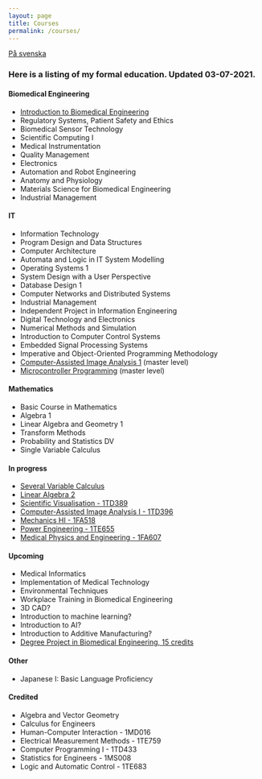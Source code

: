 ```yaml
---
layout: page
title: Courses
permalink: /courses/
---
```


[På svenska](https://teodorcarlsson.github.io/courses/sv/)

<div class="languages-container container-block">
    <h3 class="container-block-title">Here is a listing of my formal education. Updated 03-07-2021.</h3>
    <h4 class="container-block-title">Biomedical Engineering</h4>
    <ul class="list-unstyled interests-list">
        <li><a href="https://www.uu.se/en/admissions/freestanding-courses/course-syllabus/?kKod=1TE757&lasar=">Introduction to Biomedical Engineering</a><span class="lang-desc"></span></li>
        <li class="hoverable" onclick="showData(this)" data-tooltip="1TE788">Regulatory Systems, Patient Safety and Ethics<span class="lang-desc"></span></li>
        <li class="hoverable" onclick="showData(this)" data-tooltip="1TE789">Biomedical Sensor Technology<span class="lang-desc"></span></li>
        <li class="hoverable" onclick="showData(this)" data-tooltip="1TD393">Scientific Computing I<span class="lang-desc"></span></li>
        <li class="hoverable" onclick="showData(this)" data-tooltip="1TE786">Medical Instrumentation<span class="lang-desc"></span></li>
        <li class="hoverable" onclick="showData(this)" data-tooltip="1TE785">Quality Management<span class="lang-desc"></span></li>
        <li class="hoverable" onclick="showData(this)" data-tooltip="1TE787">Electronics<span class="lang-desc"></span></li>
        <li class="hoverable" onclick="showData(this)" data-tooltip="1TE686">Automation and Robot Engineering<span class="lang-desc"></span></li>
        <li class="hoverable" onclick="showData(this)" data-tooltip="3MC125">Anatomy and Physiology<span class="lang-desc"></span></li>
        <li class="hoverable" onclick="showData(this)" data-tooltip="1TE758">Materials Science for Biomedical Engineering<span class="lang-desc"></span></li>
        <li class="hoverable" onclick="showData(this)" data-tooltip="1TE743">Industrial Management<span class="lang-desc"></span></li>
    </ul>
    <h4 class="container-block-title">IT</h4>
    <ul class="list-unstyled interests-list">
        <li class="hoverable" onclick="showData(this)" data-tooltip="Introductory course for the IT programme"><a>Information Technology</a><div class="popup"><span class="popuptext"></span></div></li>
        <li class="hoverable" onclick="showData(this)" data-tooltip="Functional programming in haskell"><a>Program Design and Data Structures</a><div class="popup"><span class="popuptext"></span></div></li>
        <li class="hoverable" onclick="showData(this)" data-tooltip="Models and principles of modern computer systems. Core concepts of how computers work and are built. Also assembly programming"><a>Computer Architecture</a><div class="popup"><span class="popuptext"></span></div></li>
        <li class="hoverable" onclick="showData(this)" data-tooltip="Logical expressions, formulation and specification of natural language, logical consistency and equivalence. Finite automata. System Modelling"><a>Automata and Logic in IT System Modelling</a><div class="popup"><span class="popuptext"></span></div></li>
        <li>Operating Systems 1 <span class="lang-desc"></span></li>
        <li>System Design with a User Perspective <span class="lang-desc"></span></li>
        <li>Database Design 1 <span class="lang-desc"></span></li>
        <li class="hoverable" onclick="showData(this)" data-tooltip="Internet, TCP/IP protocol stack, net security. Made an encrpyted chat as project"><a>Computer Networks and Distributed Systems</a><div class="popup"><span class="popuptext"></span></div></li>
        <li class="hoverable" onclick="showData(this)" data-tooltip="Introductory course in economics for industry"><a>Industrial Management</a><div class="popup"><span class="popuptext"></span></div></li>
        <li class="hoverable" onclick="showData(this)" data-tooltip="A project in place of bachelor thesis. Made a mobile application for informative communication during sports events (studentiaden)"><a>Independent Project in Information Engineering</a><div class="popup"><span class="popuptext"></span></div></li>
        <li>Digital Technology and Electronics <span class="lang-desc"></span></li>
        <li class="hoverable" onclick="showData(this)" data-tooltip="Computer simulations of mathematical models in Matlab"><a>Numerical Methods and Simulation</a><div class="popup"><span class="popuptext"></span></div></li>
        <li>Introduction to Computer Control Systems <span class="lang-desc"></span></li>
        <li>Embedded Signal Processing Systems <span class="lang-desc"></span></li>
        <li>Imperative and Object-Oriented Programming Methodology <span class="lang-desc"></span></li>
        <li><a href="https://www.uu.se/en/admissions/freestanding-courses/course/?kKod=1TD396&lasar=19%2F20&typ=1">Computer-Assisted Image Analysis 1</a> (master level)<span class="lang-desc"></span></li>
        <li><a href="https://www.uu.se/en/admissions/freestanding-courses/course/?kKod=1TE723&lasar=19%2F20&typ=1">Microcontroller Programming</a> (master level)<span class="lang-desc"></span></li>
    </ul>
    <h4 class="container-block-title">Mathematics</h4>
    <ul class="list-unstyled interests-list">
        <li class="hoverable" onclick="showData(this)" data-tooltip="1MA010">Basic Course in Mathematics <span class="lang-desc"></span></li>
        <li class="hoverable" onclick="showData(this)" data-tooltip="1MA004">Algebra 1 <span class="lang-desc"></span></li>
        <li>Linear Algebra and Geometry 1 <span class="lang-desc"></span></li>
        <li class="hoverable" onclick="showData(this)" data-tooltip="Included Fourier and Laplace Transforms"><a>Transform Methods</a><div class="popup"><span class="popuptext"></span></div></li>
        <li>Probability and Statistics DV <span class="lang-desc"></span></li>
        <li>Single Variable Calculus <span class="lang-desc"></span></li>
    </ul>
    <h4 class="container-block-title">In progress</h4>
    <ul class="list-unstyled interests-list">
        <li><a href="https://www.uu.se/en/admissions/freestanding-courses/course-syllabus/?kpid=38508&lasar=19%2F20&typ=1">Several Variable Calculus</a><span class="lang-desc"></span></li>
        <li><a href="https://www.uu.se/en/admissions/freestanding-courses/course-syllabus/?kKod=1TE757&lasar=">Linear Algebra 2</a><span class="lang-desc"></span></li>
        <li><a href="https://www.uu.se/en/admissions/freestanding-courses/course-syllabus/?kKod=1TD389&lasar=">Scientific Visualisation - 1TD389</a><span class="lang-desc"></span></li>
        <li><a href="https://www.uu.se/en/admissions/freestanding-courses/course-syllabus/?kKod=1TD396&lasar=">Computer-Assisted Image Analysis I - 1TD396</a><span class="lang-desc"></span></li>
        <li><a href="https://www.uu.se/en/admissions/freestanding-courses/course-syllabus/?kKod=1FA518&lasar=">Mechanics HI - 1FA518</a><span class="lang-desc"></span></li>
        <li><a href="https://www.uu.se/en/admissions/freestanding-courses/course-syllabus/?kKod=1TE655&lasar=">Power Engineering - 1TE655</a><span class="lang-desc"></span></li>
        <li><a href="https://www.uu.se/en/admissions/freestanding-courses/course-syllabus/?kKod=1FA607&lasar=">Medical Physics and Engineering - 1FA607</a><span class="lang-desc"></span></li>
    </ul>
    <h4 class="container-block-title">Upcoming</h4>
    <ul class="list-unstyled interests-list">
        <li class="hoverable" onclick="showData(this)" data-tooltip="1MD030"><a>Medical Informatics</a><div class="popup"><span class="popuptext"></span></div></li>
        <li class="hoverable" onclick="showData(this)" data-tooltip="3PE051"><a>Implementation of Medical Technology</a><div class="popup"><span class="popuptext"></span></div></li>
        <li class="hoverable" onclick="showData(this)" data-tooltip="1KB704"><a>Environmental Techniques</a><div class="popup"><span class="popuptext"></span></div></li>
        <li class="hoverable" onclick="showData(this)" data-tooltip="1TM118"><a>Workplace Training in Biomedical Engineering</a><div class="popup"><span class="popuptext"></span></div></li>
        <li class="hoverable" onclick="showData(this)" data-tooltip="to be decided..."><a>3D CAD?</a><div class="popup"><span class="popuptext"></span></div></li>
        <li class="hoverable" onclick="showData(this)" data-tooltip="to be decided..."><a>Introduction to machine learning?</a><div class="popup"><span class="popuptext"></span></div></li>
        <li class="hoverable" onclick="showData(this)" data-tooltip="to be decided..."><a>Introduction to AI?</a><div class="popup"><span class="popuptext"></span></div></li>
        <li class="hoverable" onclick="showData(this)" data-tooltip="to be decided..."><a>Introduction to Additive Manufacturing?</a><div class="popup"><span class="popuptext"></span></div></li>
        <li class="hoverable" onclick="showData(this)" data-tooltip="1TM119"><a href="https://www.uu.se/en/admissions/freestanding-courses/course-syllabus/?kKod=1TM119&lasar=&siteNodeId=79266&contentId=-1">Degree Project in Biomedical Engineering, 15 credits</a><div class="popup"><span class="popuptext"></span></div></li>
    </ul>
    <h4 class="container-block-title">Other</h4>
    <ul class="list-unstyled interests-list">
        <li class="hoverable" onclick="showData(this)" data-tooltip="Dalarna University"><a>Japanese I: Basic Language Proficiency </a><div class="popup"><span class="popuptext"></span></div></li>
    </ul>
    <h4 class="container-block-title">Credited</h4>
    <ul class="list-unstyled interests-list">
        <li class="hoverable" onclick="showData(this)" data-tooltip="Credited with Linear Algebra and Geometry I (1MA025) and Basic Course in Mathematics (1MA010)"><a>Algebra and Vector Geometry</a><div class="popup"><span class="popuptext"></span></div></li>
        <li class="hoverable" onclick="showData(this)" data-tooltip="Credited with Single Variable Calculus - 1MA013"><a>Calculus for Engineers</a><div class="popup"><span class="popuptext"></span></div></li>
        <li class="hoverable" onclick="showData(this)" data-tooltip="Credited with System Design with a User Perspective - 1MD034"><a>Human-Computer Interaction - 1MD016 </a><div class="popup"><span class="popuptext"></span></div></li>
        <li class="hoverable" onclick="showData(this)" data-tooltip="Credited with Digital Technology and Electronics - 1TE717"><a>Electrical Measurement Methods - 1TE759</a><div class="popup"><span class="popuptext"></span></div></li>
        <li class="hoverable" onclick="showData(this)" data-tooltip="Credited with Program Design and Data Structures - 1DL201"><a>Computer Programming I - 1TD433</a><div class="popup"><span class="popuptext"></span></div></li>
        <li class="hoverable" onclick="showData(this)" data-tooltip="Credited with Probability and Statistics DV - 1MS321"><a>Statistics for Engineers - 1MS008 </a><div class="popup"><span class="popuptext"></span></div></li>
        <li class="hoverable" onclick="showData(this)" data-tooltip="Credited with Introduction to Computer Control Systems - 1RT485"><a>Logic and Automatic Control - 1TE683 </a><div class="popup"><span class="popuptext"></span></div></li>
    </ul>
</div><!--//interests-->
